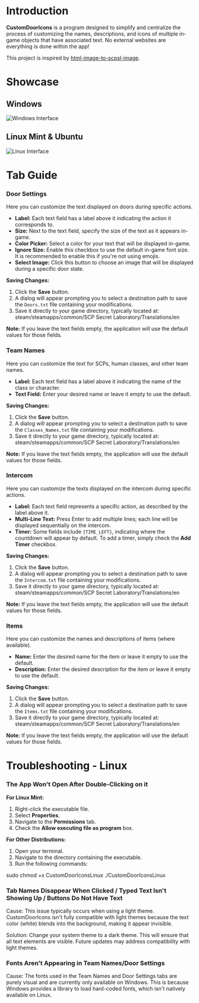 # Introduction

**CustomDoorIcons** is a program designed to simplify and centralize the process of customizing the names, descriptions, and icons of multiple in-game objects that have associated text. No external websites are everything is done within the app!

This project is inspired by [html-image-to-scpsl-image](https://github.com/dooory/html-image-to-scpsl-image).

# Showcase

## Windows

![Windows Interface](https://github.com/user-attachments/assets/9006009a-f5af-4de3-8d15-63f1d2241f37)

## Linux Mint & Ubuntu

![Linux Interface](https://github.com/user-attachments/assets/413ec799-0302-4bd2-ae59-03ec504eea29)

# Tab Guide

### **Door Settings**

Here you can customize the text displayed on doors during specific actions.

- **Label:** Each text field has a label above it indicating the action it corresponds to.
- **Size:** Next to the text field, specify the size of the text as it appears in-game.
- **Color Picker:** Select a color for your text that will be displayed in-game.
- **Ignore Size:** Enable this checkbox to use the default in-game font size. It is recommended to enable this if you're not using emojis.
- **Select Image:** Click this button to choose an image that will be displayed during a specific door state.

**Saving Changes:**
1. Click the **Save** button.
2. A dialog will appear prompting you to select a destination path to save the `Doors.txt` file containing your modifications.
3. Save it directly to your game directory, typically located at:
steam/steamapps/common/SCP Secret Laboratory/Translations/en


**Note:** If you leave the text fields empty, the application will use the default values for those fields.

### **Team Names**

Here you can customize the text for SCPs, human classes, and other team names.

- **Label:** Each text field has a label above it indicating the name of the class or character.
- **Text Field:** Enter your desired name or leave it empty to use the default.

**Saving Changes:**
1. Click the **Save** button.
2. A dialog will appear prompting you to select a destination path to save the `Classes_Names.txt` file containing your modifications.
3. Save it directly to your game directory, typically located at:
steam/steamapps/common/SCP Secret Laboratory/Translations/en


**Note:** If you leave the text fields empty, the application will use the default values for those fields.

### **Intercom**

Here you can customize the texts displayed on the intercom during specific actions.

- **Label:** Each text field represents a specific action, as described by the label above it.
- **Multi-Line Text:** Press Enter to add multiple lines; each line will be displayed sequentially on the intercom.
- **Timer:** Some fields include `{TIME_LEFT}`, indicating where the countdown will appear by default. To add a timer, simply check the **Add Timer** checkbox.

**Saving Changes:**
1. Click the **Save** button.
2. A dialog will appear prompting you to select a destination path to save the `Intercom.txt` file containing your modifications.
3. Save it directly to your game directory, typically located at:
steam/steamapps/common/SCP Secret Laboratory/Translations/en


**Note:** If you leave the text fields empty, the application will use the default values for those fields.

### **Items**

Here you can customize the names and descriptions of items (where available).

- **Name:** Enter the desired name for the item or leave it empty to use the default.
- **Description:** Enter the desired description for the item or leave it empty to use the default.

**Saving Changes:**
1. Click the **Save** button.
2. A dialog will appear prompting you to select a destination path to save the `Items.txt` file containing your modifications.
3. Save it directly to your game directory, typically located at:
steam/steamapps/common/SCP Secret Laboratory/Translations/en


**Note:** If you leave the text fields empty, the application will use the default values for those fields.

# Troubleshooting - Linux

### **The App Won't Open After Double-Clicking on it**

**For Linux Mint:**
1. Right-click the executable file.
2. Select **Properties**.
3. Navigate to the **Permissions** tab.
4. Check the **Allow executing file as program** box.

**For Other Distributions:**
1. Open your terminal.
2. Navigate to the directory containing the executable.
3. Run the following commands:

sudo chmod +x CustomDoorIconsLinux
./CustomDoorIconsLinux

### **Tab Names Disappear When Clicked / Typed Text Isn't Showing Up / Buttons Do Not Have Text**
Cause: This issue typically occurs when using a light theme. CustomDoorIcons isn't fully compatible with light themes because the text color (white) blends into the background, making it appear invisible.

Solution: Change your system theme to a dark theme. This will ensure that all text elements are visible. Future updates may address compatibility with light themes.

### **Fonts Aren't Appearing in Team Names/Door Settings**
Cause: The fonts used in the Team Names and Door Settings tabs are purely visual and are currently only available on Windows. This is because Windows provides a library to load hard-coded fonts, which isn't natively available on Linux.
